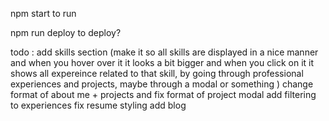 npm start to run 

npm run deploy to deploy? 

todo : add skills section (make it so all skills are displayed in a nice manner and when you hover over it it looks a bit bigger and when you click on it it shows all expereince related to that skill, by going through professional experiences and projects, maybe through a modal or something )
change format of about me + projects 
and fix format of project modal
add filtering to experiences 
fix resume styling 
add blog 
